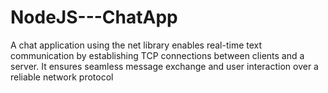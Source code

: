 # NodeJS---ChatApp
A chat application using the net library enables real-time text communication by establishing TCP connections between clients and a server. It ensures seamless message exchange and user interaction over a reliable network protocol
